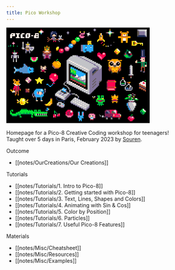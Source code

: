 ```yaml
---
title: Pico Workshop
---
```


<img src="/notes/images/pico8_postcard.png" alt="pico8" width="380"/>

Homepage for a Pico-8 Creative Coding workshop for teenagers!<br>
Taught over 5 days in Paris, February 2023 by [Souren](https://www.sourencho.com/).

Outcome
- [[notes/OurCreations/Our Creations]]

Tutorials
- [[notes/Tutorials/1. Intro to Pico-8]]
- [[notes/Tutorials/2. Getting started with Pico-8]]
- [[notes/Tutorials/3. Text, Lines, Shapes and Colors]]
- [[notes/Tutorials/4. Animating with Sin & Cos]]
- [[notes/Tutorials/5. Color by Position]]
- [[notes/Tutorials/6. Particles]]
- [[notes/Tutorials/7. Useful Pico-8 Features]]

Materials
- [[notes/Misc/Cheatsheet]]
- [[notes/Misc/Resources]]
- [[notes/Misc/Examples]]